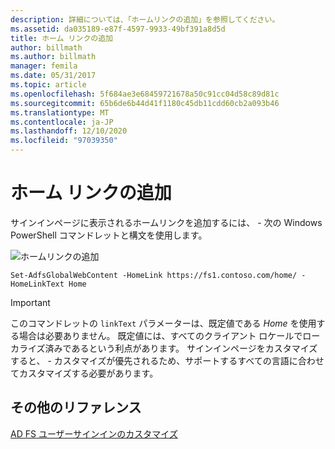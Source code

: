 ```yaml
---
description: 詳細については、「ホームリンクの追加」を参照してください。
ms.assetid: da035189-e87f-4597-9933-49bf391a8d5d
title: ホーム リンクの追加
author: billmath
ms.author: billmath
manager: femila
ms.date: 05/31/2017
ms.topic: article
ms.openlocfilehash: 5f684ae3e68459721678a50c91cc04d58c89d81c
ms.sourcegitcommit: 65b6de6b44d41f1180c45db11cdd60cb2a093b46
ms.translationtype: MT
ms.contentlocale: ja-JP
ms.lasthandoff: 12/10/2020
ms.locfileid: "97039350"
---
```

# <a name="add-home-link"></a>ホーム リンクの追加

サインインページに表示されるホームリンクを追加するには、 \- 次の Windows PowerShell コマンドレットと構文を使用します。


![ホームリンクの追加](media/AD-FS-user-sign-in-customization/ADFS_Blue_Custom2.png)


`Set-AdfsGlobalWebContent -HomeLink https://fs1.contoso.com/home/ -HomeLinkText Home `


> [!IMPORTANT]
> このコマンドレットの `linkText` パラメーターは、既定値である *Home* を使用する場合は必要ありません。 既定値には、すべてのクライアント ロケールでローカライズ済みであるという利点があります。 サインインページをカスタマイズすると、 \- カスタマイズが優先されるため、サポートするすべての言語に合わせてカスタマイズする必要があります。

## <a name="additional-references"></a>その他のリファレンス
[AD FS ユーザーサインインのカスタマイズ](AD-FS-user-sign-in-customization.md)
